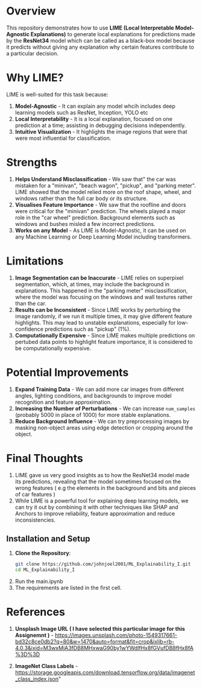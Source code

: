 # Overview

This repository demonstrates how to use <b>LIME (Local Interpretable Model-Agnostic Explanations)</b> to generate local explanations for predictions made by the <b>ResNet34</b> model which can be called as a black-box model because it predicts without giving any explanation why certain features contribute to a particular decision.



# Why LIME?

LIME is well-suited for this task because:
1. **Model-Agnostic** - It can explain any model whcih includes deep learning models such as ResNet, Inception, YOLO etc
2. **Local Interpretability** - it is a local explanation, focused on one prediction at a time; assisting in debugging decisions independently.
3. **Intuitive Visualization** - It highlights the image regions that were that were most influential for classification.
   
# Strengths
1. <b>Helps Understand Misclassification</b> - We saw that" the car was mistaken for a "minivan", "beach wagon", "pickup", and "parking meter". LIME showed that the model relied more on the roof shape, wheel, and windows rather than the full car body or its structure.
2. <b>Visualises Feature Importance</b> - We saw that the roofline and doors were critical for the "minivan" prediction. The wheels played a major role in the "car wheel" prediction. Background elements such as windows and bushes misled a few incorrect predictions.
3. <b>Works on any Model</b> - As LIME is Model-Agnostic, it can be used on any Machine Learning or Deep Learning Model including transformers.

# Limitations
1. <b>Image Segmentation can be Inaccurate</b> - LIME relies on superpixel segmentation, which, at times, may include the background in explanations. This happened in the "parking meter" misclassification, where the model was focusing on the windows and wall textures rather than the car.
2. <b>Results can be Inconsistent</b> - Since LIME works by perturbing the image randomly, if we run it multiple times, it may give different feature highlights. This may lead to unstable explanations, especially for low-confidence predictions such as "pickup" (1%).
3. <b>Computationally Expensive</b> - Since LIME makes multiple predictions on pertubed data points to highlight feature importance, it is considered to be computationally expensive.

# Potential Improvements
1. **Expand Training Data** - We can add more car images from different angles, lighting conditions, and backgrounds to improve model recognition and feature approximation.
2. **Increasing the Number of Perturbations** - We can increase `num_samples` (probably 5000 in place of 1000) for more stable explanations.
3. **Reduce Background Influence** - We can try preprocessing images by masking non-object areas using edge detection or cropping around the object.

# **Final Thoughts**
1. LIME gave us very good insights as to how the ResNet34 model made its predictions, revealing that the model sometimes focused on the wrong features ( e.g the elements in the background and bits and pieces of car features )
2. While LIME is a powerful tool for explaining deep learning models, we can try it out by combining it with other techniques like SHAP and Anchors to improve reliability, feature approximation and reduce inconsistencies.

## Installation and Setup

1. **Clone the Repository**:
   ```bash
   git clone https://github.com/johnjoel2001/ML_Explainability_I.git
   cd ML_Explainability_I
   ```
2. Run the main.ipynb
3. The requirements are listed in the first cell.


# **References**

1)  **Unsplash Image URL ( I have selected this particular image for this Assignemnt )** - https://images.unsplash.com/photo-1549317661-bd32c8ce0db2?q=80&w=1470&auto=format&fit=crop&ixlib=rb-4.0.3&ixid=M3wxMjA3fDB8MHxwaG90by1wYWdlfHx8fGVufDB8fHx8fA%3D%3D

2) **ImageNet Class Labels** - https://storage.googleapis.com/download.tensorflow.org/data/imagenet_class_index.json"
